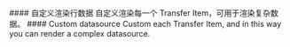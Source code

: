 <cn>
#### 自定义渲染行数据
自定义渲染每一个 Transfer Item，可用于渲染复杂数据。
</cn>

<us>
#### Custom datasource
Custom each Transfer Item, and in this way you can render a complex datasource.
</us>
